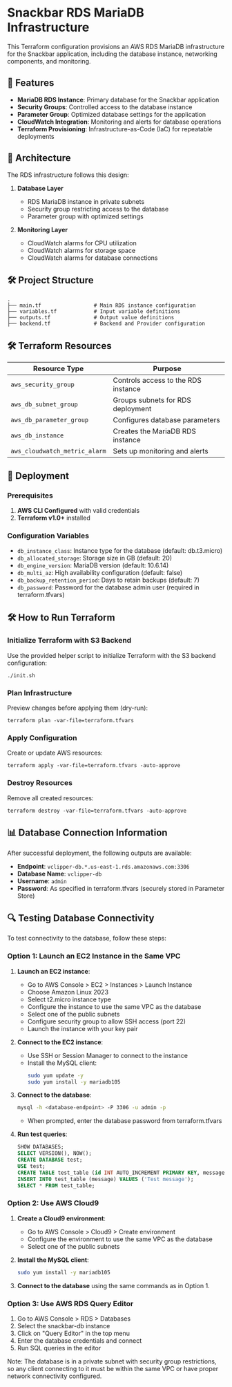 # Snackbar RDS MariaDB Infrastructure

This Terraform configuration provisions an AWS RDS MariaDB infrastructure for the Snackbar application, including the database instance, networking components, and monitoring.

## 🚀 Features

- **MariaDB RDS Instance**: Primary database for the Snackbar application
- **Security Groups**: Controlled access to the database instance
- **Parameter Group**: Optimized database settings for the application
- **CloudWatch Integration**: Monitoring and alerts for database operations
- **Terraform Provisioning**: Infrastructure-as-Code (IaC) for repeatable deployments

## 📐 Architecture

The RDS infrastructure follows this design:

1. **Database Layer**
   - RDS MariaDB instance in private subnets
   - Security group restricting access to the database
   - Parameter group with optimized settings

2. **Monitoring Layer**
   - CloudWatch alarms for CPU utilization
   - CloudWatch alarms for storage space
   - CloudWatch alarms for database connections

## 🛠️ Project Structure

```
.
├── main.tf                 # Main RDS instance configuration
├── variables.tf            # Input variable definitions
├── outputs.tf              # Output value definitions
├── backend.tf              # Backend and Provider configuration
```

## 🛠️ Terraform Resources

| Resource Type | Purpose |
|---------------|---------|
| `aws_security_group` | Controls access to the RDS instance |
| `aws_db_subnet_group` | Groups subnets for RDS deployment |
| `aws_db_parameter_group` | Configures database parameters |
| `aws_db_instance` | Creates the MariaDB RDS instance |
| `aws_cloudwatch_metric_alarm` | Sets up monitoring and alerts |

## 🚀 Deployment

### Prerequisites
1. **AWS CLI Configured** with valid credentials
2. **Terraform v1.0+** installed

### Configuration Variables
- `db_instance_class`: Instance type for the database (default: db.t3.micro)
- `db_allocated_storage`: Storage size in GB (default: 20)
- `db_engine_version`: MariaDB version (default: 10.6.14)
- `db_multi_az`: High availability configuration (default: false)
- `db_backup_retention_period`: Days to retain backups (default: 7)
- `db_password`: Password for the database admin user (required in terraform.tfvars)

## 🛠️ How to Run Terraform

### Initialize Terraform with S3 Backend
Use the provided helper script to initialize Terraform with the S3 backend configuration:
```
./init.sh
```

### Plan Infrastructure
Preview changes before applying them (dry-run):
```
terraform plan -var-file=terraform.tfvars
```

### Apply Configuration
Create or update AWS resources:
```
terraform apply -var-file=terraform.tfvars -auto-approve
```

### Destroy Resources
Remove all created resources:
```
terraform destroy -var-file=terraform.tfvars -auto-approve
```

## 📊 Database Connection Information

After successful deployment, the following outputs are available:

- **Endpoint**: `vclipper-db.*.us-east-1.rds.amazonaws.com:3306`
- **Database Name**: `vclipper-db`
- **Username**: `admin`
- **Password**: As specified in terraform.tfvars (securely stored in Parameter Store)

## 🔍 Testing Database Connectivity

To test connectivity to the database, follow these steps:

### Option 1: Launch an EC2 Instance in the Same VPC

1. **Launch an EC2 instance**:
   - Go to AWS Console > EC2 > Instances > Launch Instance
   - Choose Amazon Linux 2023
   - Select t2.micro instance type
   - Configure the instance to use the same VPC as the database
   - Select one of the public subnets
   - Configure security group to allow SSH access (port 22)
   - Launch the instance with your key pair

2. **Connect to the EC2 instance**:
   - Use SSH or Session Manager to connect to the instance
   - Install the MySQL client:
     ```bash
     sudo yum update -y
     sudo yum install -y mariadb105
     ```

3. **Connect to the database**:
   ```bash
   mysql -h <database-endpoint> -P 3306 -u admin -p
   ```
   - When prompted, enter the database password from terraform.tfvars

4. **Run test queries**:
   ```sql
   SHOW DATABASES;
   SELECT VERSION(), NOW();
   CREATE DATABASE test;
   USE test;
   CREATE TABLE test_table (id INT AUTO_INCREMENT PRIMARY KEY, message VARCHAR(255), created_at TIMESTAMP DEFAULT CURRENT_TIMESTAMP);
   INSERT INTO test_table (message) VALUES ('Test message');
   SELECT * FROM test_table;
   ```

### Option 2: Use AWS Cloud9

1. **Create a Cloud9 environment**:
   - Go to AWS Console > Cloud9 > Create environment
   - Configure the environment to use the same VPC as the database
   - Select one of the public subnets

2. **Install the MySQL client**:
   ```bash
   sudo yum install -y mariadb105
   ```

3. **Connect to the database** using the same commands as in Option 1.

### Option 3: Use AWS RDS Query Editor

1. Go to AWS Console > RDS > Databases
2. Select the snackbar-db instance
3. Click on "Query Editor" in the top menu
4. Enter the database credentials and connect
5. Run SQL queries in the editor

Note: The database is in a private subnet with security group restrictions, so any client connecting to it must be within the same VPC or have proper network connectivity configured.
